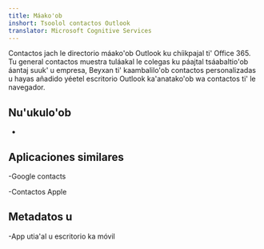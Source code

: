 ```yaml
---
title: Máako'ob
inshort: Tsoolol contactos Outlook
translator: Microsoft Cognitive Services
---
```


Contactos jach le directorio máako'ob Outlook ku chíikpajal ti' Office 365.
Tu general contactos muestra tuláakal le colegas ku páajtal tsáabaltio'ob áantaj suuk' u
empresa, Beyxan ti' kaambalilo'ob contactos personalizadas u hayas añadido yéetel escritorio Outlook
ka'anatako'ob wa contactos ti' le navegador.

Nu'ukulo'ob
---------

-   

Aplicaciones similares
--------------------

-Google contacts

-Contactos Apple

Metadatos u
--------

-App utia'al u escritorio ka móvil

